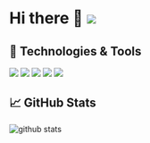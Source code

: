 # Hi there 👋 [![](https://img.shields.io/badge/E_mail-Send-informational&logo=Java&logoColor=white&color=2bbc8a?style=flat-square&logo=appveyor)](mailto:grzesiek555_12@outlook.com)


## 🔧 Technologies & Tools
![](https://img.shields.io/badge/Editor-IntelliJ_IDEA-informational?style=flat&logo=intellij-idea&logoColor=white&color=2bbc8a)
![](https://img.shields.io/badge/Code-Java-informational?style=flat&logo=Java&logoColor=white&color=2bbc8a)
![](https://img.shields.io/badge/Code-Angular-informational?style=flat&logo=Angular&logoColor=white&color=2bbc8a)
![](https://img.shields.io/badge/Code-Spring-informational?style=flat&logo=Spring&logoColor=white&color=2bbc8a)
![](https://img.shields.io/badge/Code-JavaScript-informational?style=flat&logo=JavaScript&logoColor=white&color=2bbc8a)

## &#x1f4c8; GitHub Stats

![github stats](https://github-readme-stats.vercel.app/api?username=grzegorz103&show_icons=true&theme=vue)
